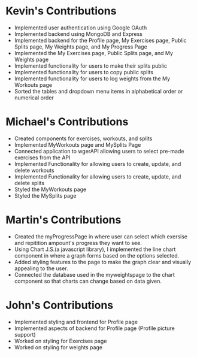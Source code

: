 # Kevin's Contributions

* Implemented user authentication using Google OAuth
* Implemented backend using MongoDB and Express
* Implemented backend for the Profile page, My Exercises page, Public Splits page, My Weights page, and My Progress Page
* Implemented the My Exercises page, Public Splits page, and My Weights page
* Implemented functionality for users to make their splits public
* Implemented functionality for users to copy public splits
* Implemented functionality for users to log weights from the My Workouts page
* Sorted the tables and dropdown menu items in alphabetical order or numerical order

# Michael's Contributions

* Created components for exercises, workouts, and splits
* Implemented MyWorkouts page and MySplits Page
* Connected application to wgerAPI allowing users to select pre-made exercises from the API
* Implemented Functionality for allowing users to create, update, and delete workouts
* Implemented Functionality for allowing users to create, update, and delete splits
* Styled the MyWorkouts page
* Styled the MySplits page


# Martin's Contributions

* Created the myProgressPage in where user can select which exersise and repitition ampount's progress they want to see.
* Using Chart J.S.(a javascript library), I implemented the line chart component in where a graph forms based on the options selected.
* Added styling features to the page to make the graph clear and visually appealing to the user.
* Connected the database used in the myweightspage to the chart component so that charts can change based on data given.


# John's Contributions
* Implemented styling and frontend for Profile page
* Implemented aspects of backend for Profile page (Profile picture support)
* Worked on styling for Exercises page
* Worked on styling for weights page